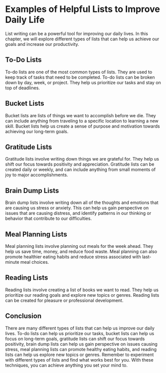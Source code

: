 # Examples of Helpful Lists to Improve Daily Life

List writing can be a powerful tool for improving our daily lives. In this chapter, we will explore different types of lists that can help us achieve our goals and increase our productivity.

To-Do Lists
-----------

To-do lists are one of the most common types of lists. They are used to keep track of tasks that need to be completed. To-do lists can be broken down by day, week, or project. They help us prioritize our tasks and stay on top of deadlines.

Bucket Lists
------------

Bucket lists are lists of things we want to accomplish before we die. They can include anything from traveling to a specific location to learning a new skill. Bucket lists help us create a sense of purpose and motivation towards achieving our long-term goals.

Gratitude Lists
---------------

Gratitude lists involve writing down things we are grateful for. They help us shift our focus towards positivity and appreciation. Gratitude lists can be created daily or weekly, and can include anything from small moments of joy to major accomplishments.

Brain Dump Lists
----------------

Brain dump lists involve writing down all of the thoughts and emotions that are causing us stress or anxiety. This can help us gain perspective on issues that are causing distress, and identify patterns in our thinking or behavior that contribute to our difficulties.

Meal Planning Lists
-------------------

Meal planning lists involve planning out meals for the week ahead. They help us save time, money, and reduce food waste. Meal planning can also promote healthier eating habits and reduce stress associated with last-minute meal choices.

Reading Lists
-------------

Reading lists involve creating a list of books we want to read. They help us prioritize our reading goals and explore new topics or genres. Reading lists can be created for pleasure or professional development.

Conclusion
----------

There are many different types of lists that can help us improve our daily lives. To-do lists can help us prioritize our tasks, bucket lists can help us focus on long-term goals, gratitude lists can shift our focus towards positivity, brain dump lists can help us gain perspective on issues causing stress, meal planning lists can promote healthy eating habits, and reading lists can help us explore new topics or genres. Remember to experiment with different types of lists and find what works best for you. With these techniques, you can achieve anything you set your mind to.
